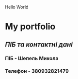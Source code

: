 <!DOCTYPE markdown>
Hello World
# **My portfolio**
## **_ПІБ та контактні дані_**
### ПІБ - Шепель Микола
### Телефон - 380932821479


